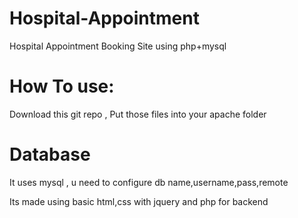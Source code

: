 # Hospital-Appointment
Hospital Appointment Booking Site using php+mysql

# How To use:
Download this git repo , Put those files into your apache folder

# Database
It uses mysql , u need to configure db name,username,pass,remote

Its made using basic html,css with jquery and php for backend
